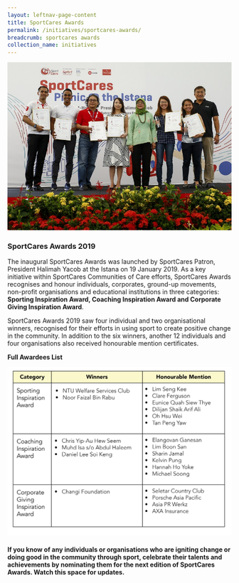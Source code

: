 ```yaml
---
layout: leftnav-page-content
title: SportCares Awards
permalink: /initiatives/sportcares-awards/
breadcrumb: sportcares awards
collection_name: initiatives
---
```


![SportCares Awards](/images/SportCares_Awards.jpg)

### SportCares Awards 2019

The inaugural SportCares Awards was launched by SportCares Patron, President Halimah Yacob at the Istana on 19 January 2019.  As a key initiative within SportCares Communities of Care efforts, SportCares Awards recognises and honour  individuals, corporates, ground-up movements, non-profit organisations and educational institutions in three categories:  __Sporting Inspiration Award, Coaching Inspiration Award and Corporate Giving Inspiration Award__. 

SportCares Awards 2019 saw four individual and two organisational winners, recognised for their efforts in using sport to create positive change in the community. In addition to the six winners, another 12 individuals and four organisations also received honourable mention certificates. 

__Full Awardees List__

![SportCares Awards List](/images/SportCares_Awardees_List.jpg)

#### If you know of any individuals or organisations who are igniting change or doing good in the community through sport, celebrate their talents and achievements by nominating them for the next edition of SportCares Awards.  Watch this space for updates. 

